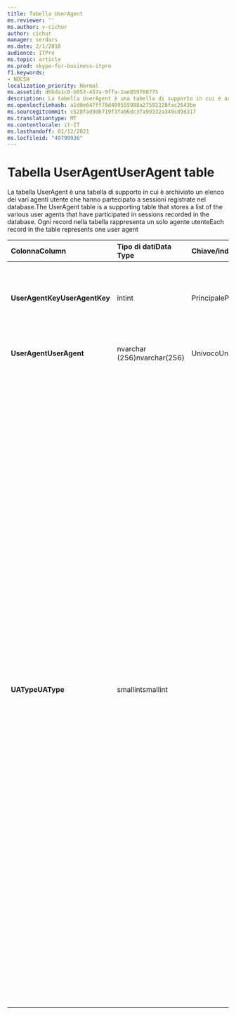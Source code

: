 ```yaml
---
title: Tabella UserAgent
ms.reviewer: ''
ms.author: v-cichur
author: cichur
manager: serdars
ms.date: 2/1/2018
audience: ITPro
ms.topic: article
ms.prod: skype-for-business-itpro
f1.keywords:
- NOCSH
localization_priority: Normal
ms.assetid: d6bda1c0-b053-457a-9ffa-2ae859788775
description: La tabella UserAgent è una tabella di supporto in cui è archiviato un elenco dei vari agenti utente che hanno partecipato a sessioni registrate nel database. Ogni record nella tabella rappresenta un solo agente utente
ms.openlocfilehash: a1d0e647ff78d409555988a27592228fac2643be
ms.sourcegitcommit: c528fad9db719f3fa96dc3fa99332a349cd9d317
ms.translationtype: MT
ms.contentlocale: it-IT
ms.lasthandoff: 01/12/2021
ms.locfileid: "49799936"
---
```

# <a name="useragent-table"></a><span data-ttu-id="7d4ff-104">Tabella UserAgent</span><span class="sxs-lookup"><span data-stu-id="7d4ff-104">UserAgent table</span></span>
 
<span data-ttu-id="7d4ff-105">La tabella UserAgent è una tabella di supporto in cui è archiviato un elenco dei vari agenti utente che hanno partecipato a sessioni registrate nel database.</span><span class="sxs-lookup"><span data-stu-id="7d4ff-105">The UserAgent table is a supporting table that stores a list of the various user agents that have participated in sessions recorded in the database.</span></span> <span data-ttu-id="7d4ff-106">Ogni record nella tabella rappresenta un solo agente utente</span><span class="sxs-lookup"><span data-stu-id="7d4ff-106">Each record in the table represents one user agent</span></span>
  
|<span data-ttu-id="7d4ff-107">**Colonna**</span><span class="sxs-lookup"><span data-stu-id="7d4ff-107">**Column**</span></span>|<span data-ttu-id="7d4ff-108">**Tipo di dati**</span><span class="sxs-lookup"><span data-stu-id="7d4ff-108">**Data Type**</span></span>|<span data-ttu-id="7d4ff-109">**Chiave/indice**</span><span class="sxs-lookup"><span data-stu-id="7d4ff-109">**Key/Index**</span></span>|<span data-ttu-id="7d4ff-110">**Dettagli**</span><span class="sxs-lookup"><span data-stu-id="7d4ff-110">**Details**</span></span>|
|:-----|:-----|:-----|:-----|
|<span data-ttu-id="7d4ff-111">**UserAgentKey**</span><span class="sxs-lookup"><span data-stu-id="7d4ff-111">**UserAgentKey**</span></span> <br/> |<span data-ttu-id="7d4ff-112">int</span><span class="sxs-lookup"><span data-stu-id="7d4ff-112">int</span></span>  <br/> |<span data-ttu-id="7d4ff-113">Principale</span><span class="sxs-lookup"><span data-stu-id="7d4ff-113">Primary</span></span>  <br/> |<span data-ttu-id="7d4ff-114">Numero univoco che identifica l'agente utente.</span><span class="sxs-lookup"><span data-stu-id="7d4ff-114">Unique number identifying this user agent.</span></span>  <br/> |
|<span data-ttu-id="7d4ff-115">**UserAgent**</span><span class="sxs-lookup"><span data-stu-id="7d4ff-115">**UserAgent**</span></span> <br/> |<span data-ttu-id="7d4ff-116">nvarchar (256)</span><span class="sxs-lookup"><span data-stu-id="7d4ff-116">nvarchar(256)</span></span>  <br/> |<span data-ttu-id="7d4ff-117">Univoco</span><span class="sxs-lookup"><span data-stu-id="7d4ff-117">Unique</span></span>  <br/> |<span data-ttu-id="7d4ff-118">Stringa dell'agente utente.</span><span class="sxs-lookup"><span data-stu-id="7d4ff-118">User Agent string.</span></span>  <br/> |
|<span data-ttu-id="7d4ff-119">**UAType**</span><span class="sxs-lookup"><span data-stu-id="7d4ff-119">**UAType**</span></span> <br/> |<span data-ttu-id="7d4ff-120">smallint</span><span class="sxs-lookup"><span data-stu-id="7d4ff-120">smallint</span></span>  <br/> | <br/> |<span data-ttu-id="7d4ff-121">1 è Mediation Server.</span><span class="sxs-lookup"><span data-stu-id="7d4ff-121">1 is Mediation Server.</span></span>  <br/> <span data-ttu-id="7d4ff-122">2 è A/V Conferencing Server.</span><span class="sxs-lookup"><span data-stu-id="7d4ff-122">2 is A/V Conferencing Server.</span></span>  <br/> <span data-ttu-id="7d4ff-123">4 è Skype for business.</span><span class="sxs-lookup"><span data-stu-id="7d4ff-123">4 is Skype for Business.</span></span>  <br/> <span data-ttu-id="7d4ff-124">8 è il telefono IP.</span><span class="sxs-lookup"><span data-stu-id="7d4ff-124">8 is IP Phone.</span></span>  <br/> <span data-ttu-id="7d4ff-125">16 è la console di Live Meeting.</span><span class="sxs-lookup"><span data-stu-id="7d4ff-125">16 is Live Meeting Console.</span></span>  <br/> <span data-ttu-id="7d4ff-126">32 è lo strumento di convalida della distribuzione (TVP).</span><span class="sxs-lookup"><span data-stu-id="7d4ff-126">32 is Deployment Validation Tool (DVT).</span></span>  <br/> <span data-ttu-id="7d4ff-127">64 è Skype for Business Server nei computer Macintosh.</span><span class="sxs-lookup"><span data-stu-id="7d4ff-127">64 is Skype for Business Server on Macintosh computers.</span></span>  <br/> <span data-ttu-id="7d4ff-128">128 è l'operatore di Skype for Business Server.</span><span class="sxs-lookup"><span data-stu-id="7d4ff-128">128 is Skype for Business Server Attendant.</span></span>  <br/> <span data-ttu-id="7d4ff-129">256 è il servizio Annuncio conferenza.</span><span class="sxs-lookup"><span data-stu-id="7d4ff-129">256 is Conferencing Announcement service.</span></span>  <br/> <span data-ttu-id="7d4ff-130">512 è operatore automatico di conferenza.</span><span class="sxs-lookup"><span data-stu-id="7d4ff-130">512 is Conferencing Auto Attendant.</span></span>  <br/> <span data-ttu-id="7d4ff-131">1024 è un'applicazione Response Group.</span><span class="sxs-lookup"><span data-stu-id="7d4ff-131">1024 is Response Group application.</span></span>  <br/> <span data-ttu-id="7d4ff-132">2048 è un controllo vocale esterno.</span><span class="sxs-lookup"><span data-stu-id="7d4ff-132">2048 is Outside Voice Control.</span></span>  <br/> |
   

